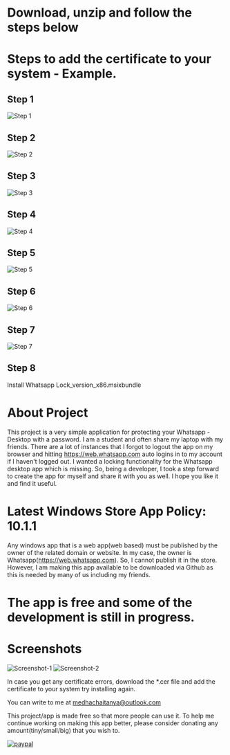 # Download, unzip and follow the steps below


# Steps to add the certificate to your system - Example.

## Step 1
![Step 1](https://github.com/medhachaitanya/YGIC-Photo-Maker/blob/master/AppReleases/Images/Step%201.PNG)
## Step 2
![Step 2](https://github.com/medhachaitanya/YGIC-Photo-Maker/blob/master/AppReleases/Images/Step%202.PNG)
## Step 3
![Step 3](https://github.com/medhachaitanya/YGIC-Photo-Maker/blob/master/AppReleases/Images/Step%203.PNG)
## Step 4
![Step 4](https://github.com/medhachaitanya/YGIC-Photo-Maker/blob/master/AppReleases/Images/Step%205.PNG)
## Step 5
![Step 5](https://github.com/medhachaitanya/YGIC-Photo-Maker/blob/master/AppReleases/Images/Step%206.PNG)
## Step 6
![Step 6](https://github.com/medhachaitanya/YGIC-Photo-Maker/blob/master/AppReleases/Images/Step%207.PNG)
## Step 7
![Step 7](https://github.com/medhachaitanya/YGIC-Photo-Maker/blob/master/AppReleases/Images/Step%208.PNG)
## Step 8
Install Whatsapp Lock_version_x86.msixbundle


# About Project
This project is a very simple application for protecting your Whatsapp - Desktop with a password.   I am a student and often share my laptop with my friends. There are a lot of instances that I forgot to logout the app on my browser and hitting https://web.whatsapp.com auto logins in to my account if I haven't logged out. I wanted a locking functionality for the Whatsapp desktop app which is missing. So, being a developer, I took a step forward to create the app for myself and share it with you as well. I hope you like it and find it useful.  

# Latest Windows Store App Policy: 10.1.1
Any windows app that is a web app(web based) must be published by the owner of the related domain or website. In my case, the owner is Whatsapp(https://web.whatsapp.com). So, I cannot publish it in the store. However, I am making this app available to be downloaded via Github as this is needed by many of us including my friends.

# The app is free and some of the development is still in progress.

# Screenshots
![Screenshot-1](https://github.com/medhachaitanya/Whatsapp-Web-Lock-Windows-UWP/blob/master/Screenshot%201.PNG)
![Screenshot-2](https://github.com/medhachaitanya/Whatsapp-Web-Lock-Windows-UWP/blob/master/Screenshot%202.png)

In case you get any certificate errors, download the *.cer file and add the certificate to your system try installing again.


You can write to me at medhachaitanya@outlook.com



This project/app is made free so that more people can use it. 
To help me continue working on making this app better, please consider donating any amount(tiny/small/big) that you wish to. 

[![paypal](https://www.paypalobjects.com/en_US/i/btn/btn_donateCC_LG.gif)](https://www.paypal.com/cgi-bin/webscr?cmd=_donations&business=karri.15%40wright.edu&currency_code=USD&source=url)
